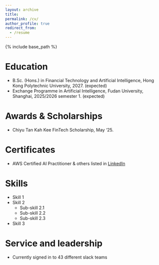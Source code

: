 ```yaml
---
layout: archive
title: 
permalink: /cv/
author_profile: true
redirect_from:
  - /resume
---
```


{% include base_path %}

Education
======
* B.Sc. (Hons.) in Financial Technology and Artificial Intelligence, Hong Kong Polytechnic University, 2027. (expected)
* Exchange Programme in Artificial Intelligence, Fudan University, Shanghai, 2025/2026 semester 1. (expected)

Awards & Scholarships
======
* Chiyu Tan Kah Kee FinTech Scholarship, May ‘25.

Certificates
======
* AWS Certified AI Practitioner 
& others listed in [LinkedIn](https://www.linkedin.com/in/ming-hin-lee-31a10331b/)

Skills
======
* Skill 1
* Skill 2
  * Sub-skill 2.1
  * Sub-skill 2.2
  * Sub-skill 2.3
* Skill 3

  
Service and leadership
======
* Currently signed in to 43 different slack teams
